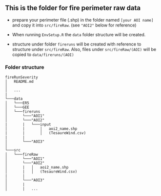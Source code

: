## This is the folder for fire perimeter raw data
- prepare your perimeter file (.shp) in the folder named `[your AOI name]` and copy it into `src/fireRaw`. (see `"AOI2"` below for reference)

- When running `EnvSetup.R` the `data` folder structure will be created.
- structure under folder `fireruns` will be created with reference to structure under `src/fireRaw`. Also, files under `src/fireRaw/(AOI)` will be copied to `data/fireruns/(AOI)`

### Folder structure
```
fireRunSeverity
│   README.md
│   
│   ...
|    
└───data
│   └───ER5
│   └───GEE
│   └───fireruns
│       └───"AOI1"
│       └───"AOI2"
|       |   └───input
│       |       │   aoi2_name.shp
|       |       │   (TesaureWind.csv)
|       |
│       └───"AOI3"
│   
└───src
│   └───fireRaw
│       └───"AOI1"
│       └───"AOI2"
│       |   │   aoi2_name.shp
│       |   │   (TesaureWind.csv)
|       |
│       └───"AOI3"
│       |   
│       |   ...
        
```